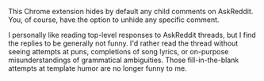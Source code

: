 This Chrome extension hides by default any child comments on AskReddit. You, of
course, have the option to unhide any specific comment.

I personally like reading top-level responses to AskReddit threads, but I find
the replies to be generally not funny. I'd rather read the thread without seeing
attempts at puns, completions of song lyrics, or on-purpose misunderstandings of
grammatical ambiguities. Those fill-in-the-blank attempts at template humor are
no longer funny to me.


